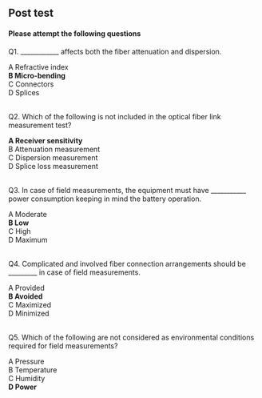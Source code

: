 ## Post test
#### Please attempt the following questions


Q1. \_\_\_\_\_\_\_\_\_\_\_\_ affects both the fiber attenuation and dispersion.<br>

A   Refractive index   
<b>B   Micro-bending</b>  
C   Connectors  
D   Splices  
<br>

Q2. Which of the following is not included in the optical fiber link measurement test?<br>

<b>A   Receiver sensitivity</b>  
B   Attenuation measurement  
C   Dispersion measurement  
D   Splice loss measurement  
<br>

Q3. In case of field measurements, the equipment must have \_\_\_\_\_\_\_\_\_\_\_ power consumption keeping in mind the battery operation.<br>
  
A   Moderate  
<b>B   Low</b>    
C   High    
D   Maximum  
<br>

Q4. Complicated and involved fiber connection arrangements should be \_\_\_\_\_\_\_\_\_ in case of field measurements.<br>
 
A   Provided<br>
<b>B   Avoided</b>  
C   Maximized  
D   Minimized  <br><br>


Q5. Which of the following are not considered as environmental conditions required for field measurements?<br>

A   Pressure<br>
B   Temperature  
C   Humidity  
<b>D   Power</b>  <br>



